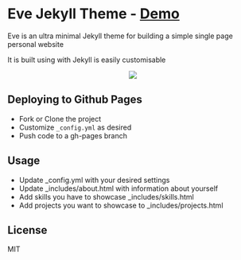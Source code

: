 # Eve Jekyll Theme - <a href="http://jibolash.github.io/Eve/">Demo</a>

Eve is an ultra minimal Jekyll theme for building a simple single page personal website

It is built using with Jekyll is easily customisable

<p align="center">
    <img src="https://preview.ibb.co/ditr6J/Screen_Shot_2018_05_14_at_6_27_06_PM.png" />
</p>


## Deploying to Github Pages
- Fork or Clone the project
- Customize `_config.yml` as desired
- Push code to a gh-pages branch

## Usage

- Update _config.yml with your desired settings
- Update _includes/about.html with information about yourself
- Add skills you have to showcase _includes/skills.html  
- Add projects you want to showcase to _includes/projects.html  

## License

MIT
